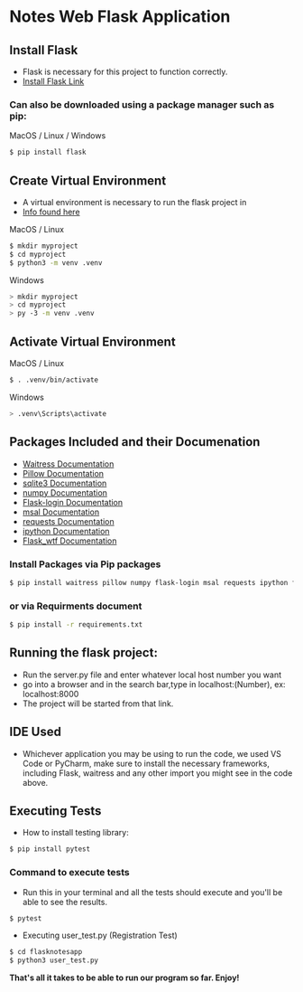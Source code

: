 # Notes Web Flask Application 

## Install Flask
* Flask is necessary for this project to function correctly. 
* [Install Flask Link](https://code.visualstudio.com/docs/python/tutorial-flask)


### Can also be downloaded using a package manager such as pip: 
 
MacOS / Linux / Windows
```bash
$ pip install flask 
```

## Create Virtual Environment
* A virtual environment is necessary to run the flask project in
* [Info found here](https://flask.palletsprojects.com/en/3.0.x/installation)

MacOS / Linux
```bash
$ mkdir myproject
$ cd myproject
$ python3 -m venv .venv
```
Windows 
```bash
> mkdir myproject
> cd myproject
> py -3 -m venv .venv
```

## Activate Virtual Environment 

MacOS / Linux
```bash
$ . .venv/bin/activate
```

Windows 
```bash
> .venv\Scripts\activate
```

## Packages Included and their Documenation 

* [Waitress Documentation](https://pypi.org/project/waitress)
* [Pillow Documentation](https://pypi.org/project/pillow/)
* [sqlite3 Documentation](https://docs.python.org/3/library/sqlite3.html)
* [numpy Documentation](https://numpy.org/doc/)
* [Flask-login Documentation](https://flask-login.readthedocs.io/en/latest/)
* [msal Documentation](https://pypi.org/project/msal/)
* [requests Documentation](https://pypi.org/project/requests/)
* [ipython Documentation](https://ipython.org/)
* [Flask_wtf Documentation](https://flask-wtf.readthedocs.io/en/1.2.x/)

### Install Packages via Pip packages

```bash
$ pip install waitress pillow numpy flask-login msal requests ipython flask_wtf
```
### or via Requirments document

```bash
$ pip install -r requirements.txt
```

## Running the flask project: 
* Run the server.py file and enter whatever local host number you want
* go into a browser and in the search bar,type in localhost:(Number), ex: localhost:8000
* The project will be started from that link. 

## IDE Used 
* Whichever application you may be using to run the code, we used VS Code or PyCharm, make sure to install the necessary frameworks, including Flask, waitress and any other import you might see in the code above.

## Executing Tests

* How to install testing library:
```bash
$ pip install pytest
```

### Command to execute tests

* Run this in your terminal and all the tests should execute and you'll be able to see the results.
```bash
$ pytest
```
* Executing user_test.py (Registration Test)
```bash
$ cd flasknotesapp
$ python3 user_test.py 
```

**That's all it takes to be able to run our program so far. Enjoy!**
